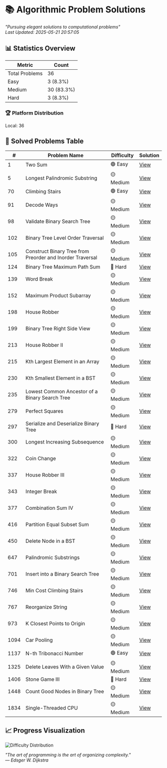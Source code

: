 # 📚 Algorithmic Problem Solutions

*"Pursuing elegant solutions to computational problems"*  
*Last Updated: 2025-05-21 20:57:05*

## 📊 Statistics Overview

| Metric            | Count |
|-------------------|-------|
| Total Problems    | 36 |
| Easy              | 3 (8.3%) |
| Medium            | 30 (83.3%) |
| Hard              | 3 (8.3%) |

### 🏆 Platform Distribution
Local: 36

## 🧩 Solved Problems Table

| #  | Problem Name | Difficulty | Solution |
|----|--------------|------------|----------|
| 1 | Two Sum | 🟢 Easy | [View](https://github.com/anthonyhuang19/Leetcode/blob/master/problems/1%20Two%20Sum_Easy.md) |
| 5 | Longest Palindromic Substring | 🟡 Medium | [View](https://github.com/anthonyhuang19/Leetcode/blob/master/problems/5%20Longest%20Palindromic%20Substring_Medium.md) |
| 70 | Climbing Stairs | 🟢 Easy | [View](https://github.com/anthonyhuang19/Leetcode/blob/master/problems/70%20Climbing%20Stairs_Easy.md) |
| 91 | Decode Ways | 🟡 Medium | [View](https://github.com/anthonyhuang19/Leetcode/blob/master/problems/91%20Decode%20Ways_Medium.md) |
| 98 | Validate Binary Search Tree | 🟡 Medium | [View](https://github.com/anthonyhuang19/Leetcode/blob/master/problems/98%20Validate%20Binary%20Search%20Tree_Medium.md) |
| 102 | Binary Tree Level Order Traversal | 🟡 Medium | [View](https://github.com/anthonyhuang19/Leetcode/blob/master/problems/102%20Binary%20Tree%20Level%20Order%20Traversal_Medium.md) |
| 105 | Construct Binary Tree from Preorder and Inorder Traversal | 🟡 Medium | [View](https://github.com/anthonyhuang19/Leetcode/blob/master/problems/105%20Construct%20Binary%20Tree%20from%20Preorder%20and%20Inorder%20Traversal_Medium.md) |
| 124 | Binary Tree Maximum Path Sum | 🔴 Hard | [View](https://github.com/anthonyhuang19/Leetcode/blob/master/problems/124%20Binary%20Tree%20Maximum%20Path%20Sum_Hard.md) |
| 139 | Word Break | 🟡 Medium | [View](https://github.com/anthonyhuang19/Leetcode/blob/master/problems/139%20Word%20Break_Medium.md) |
| 152 | Maximum Product Subarray | 🟡 Medium | [View](https://github.com/anthonyhuang19/Leetcode/blob/master/problems/152%20Maximum%20Product%20Subarray_Medium.md) |
| 198 | House Robber | 🟡 Medium | [View](https://github.com/anthonyhuang19/Leetcode/blob/master/problems/198%20House%20Robber_Medium.md) |
| 199 | Binary Tree Right Side View | 🟡 Medium | [View](https://github.com/anthonyhuang19/Leetcode/blob/master/problems/199%20Binary%20Tree%20Right%20Side%20View_Medium.md) |
| 213 | House Robber II | 🟡 Medium | [View](https://github.com/anthonyhuang19/Leetcode/blob/master/problems/213%20House%20Robber%20II_Medium.md) |
| 215 | Kth Largest Element in an Array | 🟡 Medium | [View](https://github.com/anthonyhuang19/Leetcode/blob/master/problems/215%20Kth%20Largest%20Element%20in%20an%20Array_Medium.md) |
| 230 | Kth Smallest Element in a BST | 🟡 Medium | [View](https://github.com/anthonyhuang19/Leetcode/blob/master/problems/230%20Kth%20Smallest%20Element%20in%20a%20BST_Medium.md) |
| 235 | Lowest Common Ancestor of a Binary Search Tree | 🟡 Medium | [View](https://github.com/anthonyhuang19/Leetcode/blob/master/problems/235%20Lowest%20Common%20Ancestor%20of%20a%20Binary%20Search%20Tree_Medium.md) |
| 279 | Perfect Squares | 🟡 Medium | [View](https://github.com/anthonyhuang19/Leetcode/blob/master/problems/279%20Perfect%20Squares_Medium.md) |
| 297 | Serialize and Deserialize Binary Tree | 🔴 Hard | [View](https://github.com/anthonyhuang19/Leetcode/blob/master/problems/297%20Serialize%20and%20Deserialize%20Binary%20Tree_Hard.md) |
| 300 | Longest Increasing Subsequence | 🟡 Medium | [View](https://github.com/anthonyhuang19/Leetcode/blob/master/problems/300%20Longest%20Increasing%20Subsequence_Medium.md) |
| 322 | Coin Change | 🟡 Medium | [View](https://github.com/anthonyhuang19/Leetcode/blob/master/problems/322%20Coin%20Change_Medium.md) |
| 337 | House Robber III | 🟡 Medium | [View](https://github.com/anthonyhuang19/Leetcode/blob/master/problems/337%20House%20Robber%20III_Medium.md) |
| 343 | Integer Break | 🟡 Medium | [View](https://github.com/anthonyhuang19/Leetcode/blob/master/problems/343%20Integer%20Break_Medium.md) |
| 377 | Combination Sum IV | 🟡 Medium | [View](https://github.com/anthonyhuang19/Leetcode/blob/master/problems/377%20Combination%20Sum%20IV_Medium.md) |
| 416 | Partition Equal Subset Sum | 🟡 Medium | [View](https://github.com/anthonyhuang19/Leetcode/blob/master/problems/416%20Partition%20Equal%20Subset%20Sum_Medium.md) |
| 450 | Delete Node in a BST | 🟡 Medium | [View](https://github.com/anthonyhuang19/Leetcode/blob/master/problems/450%20Delete%20Node%20in%20a%20BST_Medium.md) |
| 647 | Palindromic Substrings | 🟡 Medium | [View](https://github.com/anthonyhuang19/Leetcode/blob/master/problems/647%20Palindromic%20Substrings_Medium.md) |
| 701 | Insert into a Binary Search Tree | 🟡 Medium | [View](https://github.com/anthonyhuang19/Leetcode/blob/master/problems/701%20Insert%20into%20a%20Binary%20Search%20Tree_Medium.md) |
| 746 | Min Cost Climbing Stairs | 🟡 Medium | [View](https://github.com/anthonyhuang19/Leetcode/blob/master/problems/746%20Min%20Cost%20Climbing%20Stairs_Medium.md) |
| 767 | Reorganize String | 🟡 Medium | [View](https://github.com/anthonyhuang19/Leetcode/blob/master/problems/767%20Reorganize%20String_Medium.md) |
| 973 | K Closest Points to Origin | 🟡 Medium | [View](https://github.com/anthonyhuang19/Leetcode/blob/master/problems/973%20K%20Closest%20Points%20to%20Origin_Medium.md) |
| 1094 | Car Pooling | 🟡 Medium | [View](https://github.com/anthonyhuang19/Leetcode/blob/master/problems/1094%20Car%20Pooling_Medium.md) |
| 1137 | N-th Tribonacci Number | 🟢 Easy | [View](https://github.com/anthonyhuang19/Leetcode/blob/master/problems/1137%20N-th%20Tribonacci%20Number_Easy.md) |
| 1325 | Delete Leaves With a Given Value | 🟡 Medium | [View](https://github.com/anthonyhuang19/Leetcode/blob/master/problems/1325%20Delete%20Leaves%20With%20a%20Given%20Value_Medium.md) |
| 1406 | Stone Game III | 🔴 Hard | [View](https://github.com/anthonyhuang19/Leetcode/blob/master/problems/1406%20Stone%20Game%20III_Hard.md) |
| 1448 | Count Good Nodes in Binary Tree | 🟡 Medium | [View](https://github.com/anthonyhuang19/Leetcode/blob/master/problems/1448%20Count%20Good%20Nodes%20in%20Binary%20Tree_Medium.md) |
| 1834 | Single-Threaded CPU | 🟡 Medium | [View](https://github.com/anthonyhuang19/Leetcode/blob/master/problems/1834%20Single-Threaded%20CPU_Medium.md) |

## 📈 Progress Visualization

![Difficulty Distribution](https://quickchart.io/chart?c=%7B%22type%22%3A%20%22doughnut%22%2C%20%22data%22%3A%20%7B%22labels%22%3A%20%5B%22Easy%22%2C%20%22Medium%22%2C%20%22Hard%22%5D%2C%20%22datasets%22%3A%20%5B%7B%22data%22%3A%20%5B3%2C%2030%2C%203%5D%2C%20%22backgroundColor%22%3A%20%5B%22%234CAF50%22%2C%20%22%23FFC107%22%2C%20%22%23F44336%22%5D%7D%5D%7D%7D&width=300&height=300)

*"The art of programming is the art of organizing complexity."*  
*— Edsger W. Dijkstra*
